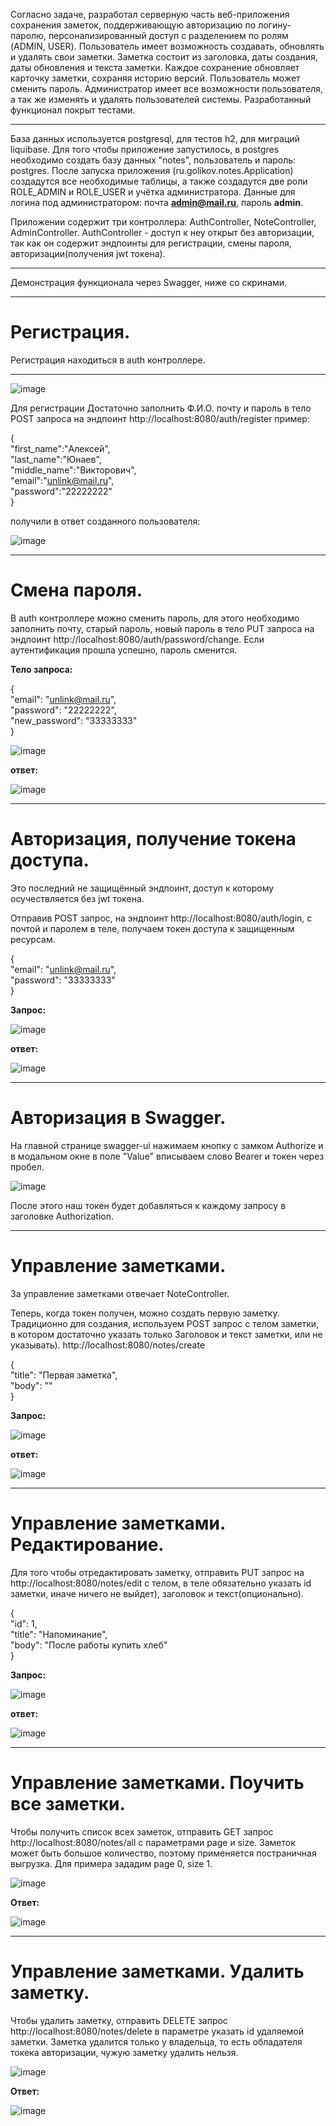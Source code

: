    Согласно задаче, разработал серверную часть веб-приложения сохранения заметок, поддерживающую авторизацию по логину-паролю, персонализированный доступ с
разделением по ролям (ADMIN, USER). Пользователь имеет возможность создавать, обновлять и удалять свои заметки. Заметка состоит из заголовка, даты создания,
даты обновления и текста заметки. Каждое сохранение обновляет карточку заметки, сохраняя историю версий. Пользователь может сменить пароль. Администратор имеет
все возможности пользователя, а так же изменять и удалять пользователей системы. Разработанный функционал покрыт тестами.
____________________________________________
База данных используется postgresql, для тестов h2, для миграций liquibase. Для того чтобы приложение запустилось, в postgres необходимо создать базу данных "notes",
пользователь и пароль: postgres. После запуска приложения (ru.golikov.notes.Application) создадутся все необходимые таблицы, а также создадутся две роли 
ROLE_ADMIN и ROLE_USER и учётка администратора. Данные для логина под администратором: почта <b>admin@mail.ru</b>, пароль <b>admin</b>.

Приложении содержит три контроллера: AuthController, NoteController, AdminController. AuthController - доступ к неу открыт без авторизации, так как он содержит эндпоинты
для регистрации, смены пароля, авторизации(получения jwt токена).
____________________________________________
Демонстрация функционала через Swagger, ниже со скринами. 
____________________________________________
 <b>Регистрация.</b>
 ============================================
 Регистрация находиться в auth контроллере. 
____________________________________________



![image](https://user-images.githubusercontent.com/92391770/205524608-052de309-6507-4623-b3df-0a82c1e92624.png)

Для регистрации Достаточно заполнить Ф.И.О. почту и пароль в тело POST запроса на эндпоинт http://localhost:8080/auth/register пример: 

{<br>
"first_name":"Алексей",<br>
"last_name":"Юнаев",<br>
"middle_name":"Викторович",<br>
"email":"unlink@mail.ru",<br>
"password":"22222222"<br>
}

получили в ответ созданного пользователя:

![image](https://user-images.githubusercontent.com/92391770/205525820-457d188f-c588-4c2d-acdb-51e0aeb6b3ec.png)
____________________________________________

<b>Смена пароля.</b>
============================================
В auth контроллере можно сменить пароль, для этого необходимо заполнить почту, старый пароль, новый пароль в тело PUT запроса на эндпоинт 
http://localhost:8080/auth/password/change. Если аутентификация прошла успешно, пароль сменится. 

<b>Тело запроса:</b> 

{<br>
  "email": "unlink@mail.ru",<br>
  "password": "22222222",<br>
  "new_password": "33333333"<br>
}

![image](https://user-images.githubusercontent.com/92391770/205526735-6a1a4458-fb17-4565-8d6b-8082a478d45e.png)


<b>ответ:</b> 

![image](https://user-images.githubusercontent.com/92391770/205526801-e193a82c-0852-40c6-a310-1fcef2052231.png)
____________________________________________
Авторизация, получение токена доступа.
============================================
Это последний не защищённый эндпоинт, доступ к которому осучествляется без jwt токена.

Отправив POST запрос, на эндпоинт http://localhost:8080/auth/login, с почтой и паролем в теле, получаем токен доступа к защищенным ресурсам.

{<br>
  "email": "unlink@mail.ru",<br>
  "password": "33333333"<br>
}

<b>Запрос:</b>

![image](https://user-images.githubusercontent.com/92391770/205527895-d6b5ac7b-b0c8-4529-a1fc-9132f19c1813.png)

<b>ответ:</b>

![image](https://user-images.githubusercontent.com/92391770/205528094-b9263ba4-e360-42b5-b03b-7b37da8894a0.png)

____________________________________________

Авторизация в Swagger.
============================================
На главной странице swagger-ui нажимаем кнопку с замком Authorize и в модальном окне в поле "Value" вписываем слово Bearer и токен через пробел.

![image](https://user-images.githubusercontent.com/92391770/205529001-cd386412-7a1e-4170-8c50-701949eb768f.png)

После этого наш токен будет добавляться к каждому запросу в заголовке Authorization.

____________________________________________

Управление заметками.
============================================
За управление заметками отвечает NoteController.

Теперь, когда токен получен, можно создать первую заметку. Традиционно для создания, используем POST запрос с телом заметки, в котором достаточно указать только Заголовок и текст заметки, или не указывать). http://localhost:8080/notes/create

{<br>
  "title": "Первая заметка",<br>
  "body": ""<br>
}

<b>Запрос:</b>

![image](https://user-images.githubusercontent.com/92391770/205529625-9698e48d-484e-407f-82aa-80d8dc8971e4.png)

<b>ответ:</b>

![image](https://user-images.githubusercontent.com/92391770/205529676-5630f40f-a840-4fd2-8e8d-16ae0cbaea99.png)

____________________________________________

Управление заметками. Редактирование.
============================================
Для того чтобы отредактировать заметку, отправить PUT запрос на http://localhost:8080/notes/edit с телом, в теле обязательно указать id заметки, иначе ничего не выйдет), заголовок и текст(опционально).

{<br>
  "id": 1,<br>
  "title": "Напоминание",<br>
  "body": "После работы купить хлеб"<br>
}<br>

<b>Запрос:</b>

![image](https://user-images.githubusercontent.com/92391770/205531958-85339765-e928-4db2-82e7-dfdd7069f9d4.png)

<b>ответ:</b>

![image](https://user-images.githubusercontent.com/92391770/205531996-4ea57d01-226e-44aa-8e89-54f4e59bd840.png)

____________________________________________
Управление заметками. Поучить все заметки.
============================================
Чтобы получить список всех заметок, отправить GET запрос http://localhost:8080/notes/all с параметрами page и size. Заметок может быть большое количество, поэтому применяется постраничная выгрузка. Для примера зададим page 0, size 1.

![image](https://user-images.githubusercontent.com/92391770/205589736-12d9591e-27d0-4f95-9376-1617831e170f.png)

<b>Ответ: </b>

![image](https://user-images.githubusercontent.com/92391770/205590460-5305f7ad-27e6-43fd-b1d5-4b4852951822.png)

____________________________________________
Управление заметками. Удалить заметку.
============================================

Чтобы удалить заметку, отправить DELETE запрос http://localhost:8080/notes/delete в параметре указать id удаляемой заметки. Заметка удалится только у владельца, то есть обладателя токека авторизации, чужую заметку удалить нельзя.

![image](https://user-images.githubusercontent.com/92391770/205593954-2773d5cf-80b6-4500-875d-b0309a62eedf.png)

<b>Ответ: </b>

![image](https://user-images.githubusercontent.com/92391770/205594134-0b81916e-1ed7-48c1-8871-fd9d42a9fd88.png)









